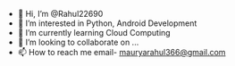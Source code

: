 - 👋 Hi, I’m @Rahul22690
- 👀 I’m interested in Python, Android Development
- 🌱 I’m currently learning Cloud Computing
- 💞️ I’m looking to collaborate on ...
- 📫 How to reach me email- mauryarahul366@gmail.com

<!---
Rahul22690/Rahul22690 is a ✨ special ✨ repository because its `README.md` (this file) appears on your GitHub profile.
You can click the Preview link to take a look at your changes.
--->
